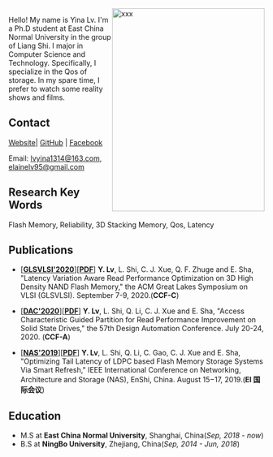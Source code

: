 <img style="float:right" src="https://github.com/elainelv/elainelv.github.io/blob/master/img/lyn-draw.jpg" width = "300" height = "400" alt="xxx" />

Hello! My name is Yina Lv. I'm a Ph.D student at East China Normal University in the group of Liang Shi. I major in Computer Science and Technology. Specifically, I specialize in the Qos of storage. In my spare time, I prefer to watch some reality shows and films.


## Contact

[Website](elainelv.com)| [GitHub](https://github.com/elainelv/) | [Facebook](www.facebook.com/yina.lv.75)

Email: lvyina1314@163.com, elainelv95@gmail.com

## Research Key Words
Flash Memory, Reliability, 3D Stacking Memory, Qos, Latency

## Publications
- [**[GLSVLSI'2020](http://www.glsvlsi.org/)**][**[PDF]()**] **Y. Lv**, L. Shi, C. J. Xue, Q. F. Zhuge and E. Sha, "Latency Variation Aware Read Performance Optimization on 3D High Density NAND Flash Memory," the ACM Great Lakes Symposium on VLSI (GLSVLSI). September 7-9, 2020.(**CCF-C**)

- [**[DAC'2020](https://www.dac.com/)**][**[PDF]()**] **Y. Lv**, L. Shi, Q. Li, C. J. Xue and E. Sha, "Access Characteristic Guided Partition for Read Performance Improvement on Solid State Drives," the 57th Design Automation Conference. July 20-24, 2020. (**CCF-A**)

- [**[NAS'2019](http://www.nas-conference.org/NAS-2019/)**][**[PDF](https://ieeexplore.ieee.org/document/8834728)**] **Y. Lv**, L. Shi, Q. Li, C. Gao, C. J. Xue and E. Sha, "Optimizing Tail Latency of LDPC based Flash Memory Storage Systems Via Smart Refresh," IEEE International Conference on Networking, Architecture and Storage (NAS), EnShi, China. August 15−17, 2019.(**EI 国际会议**)

## Education
- M.S at **East China Normal University**, Shanghai, China(*Sep, 2018 - now*)
- B.S at **NingBo University**, Zhejiang, China(*Sep, 2014 - Jun, 2018*)
